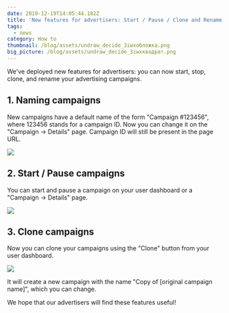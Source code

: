 ```yaml
---
date: 2019-12-19T14:05:44.182Z
title: 'New features for advertisers: Start / Pause / Clone and Rename!'
tags:
  - news
category: How to
thumbnail: /blog/assets/undraw_decide_3iwxобложка.png
big_picture: /blog/assets/undraw_decide_3iwxквадрат.png
---
```

We've deployed new features for advertisers: you can now start, stop, clone, and rename your advertising campaigns.

## 1. Naming campaigns

New campaigns have a default name of the form "Campaign #123456", where 123456 stands for a campaign ID. Now you can change it on the "Campaign -> Details" page. Campaign ID will still be present in the page URL.

![](/blog/assets/name.png)

## 2. Start / Pause campaigns

You can start and pause a campaign on your user dashboard or a "Campaign -> Details" page.

![](/blog/assets/start-pause.png)

## 

## 3. Clone campaigns

Now you can clone your campaigns using the "Clone" button from your user dashboard.

![](/blog/assets/clone1.png)

It will create a new campaign with the name "Copy of \[original campaign name]", which you can change.

We hope that our advertisers will find these features useful!

##

